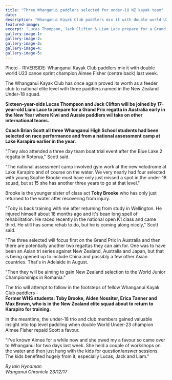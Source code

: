 ```yaml
---
title: "Three Whanganui paddlers selected for under-18 NZ kayak team"
date: 
description: "Whanganui Kayak Club paddlers mix it with double world U23 canoe sprint champion Aimee Fisher (centre back) last week..."
featured-image: 
excerpt: "Lucas Thompson, Jack Clifton & Liam Lace prepare for a Grand Prix regatta in Australia early in the New Year."
gallery-image-1: 
gallery-image-2: 
gallery-image-3: 
gallery-image-4: 
gallery-image-5: 
---
```


<p><span>Photo - RIVERSIDE: Whanganui Kayak Club paddlers mix it with double world U23 canoe sprint champion Aimee Fisher (centre back) last week.</span></p>
<p class="element element-paragraph">The Whanganui Kayak Club has once again proved its worth as a feeder club to national elite level with three paddlers named in the New Zealand Under-18 squad.</p>
<p class="element element-paragraph"><strong>Sixteen-year-olds Lucas Thompson and Jack Clifton will be joined by 17-year-old Liam Lace to prepare for a Grand Prix regatta in Australia early in the New Year where Kiwi and Aussie paddlers wil take on other international teams.</strong></p>
<p class="element element-paragraph"><strong>Coach Brian Scott all three Whanganui High School students had been selected on race performance and from a national assessment camp at Lake Karapiro earlier in the year.</strong></p>
<p class="element element-paragraph">"They also attended a three day team boat trial event after the Blue Lake 2 regatta in Rotorua," Scott said.</p>
<p class="element element-paragraph">"The national assessment camp involved gym work at the new velodrome at Lake Karapiro and of course on the water. We very nearly had four selected with young Sophie Brooke must have only just missed a spot in the under-18 squad, but at 15 she has another three years to go at that level."</p>
<p class="element element-paragraph">Brooke is the younger sister of class act <strong>Toby Brooke</strong> who has only just returned to the water after recovering from injury.</p>
<p class="element element-paragraph">"Toby is back training with me after returning from study in Wellington. He injured himself about 18 months ago and it's bean long spell of rehabilitation. He raced recently in the national open K1 class and came third. He still has some rehab to do, but he is coming along nicely," Scott said.</p>
<p class="element element-paragraph">"The three selected will focus first on the Grand Prix in Australia and then there are potentially another two regattas they can aim for. One was to have been an Asian tri series against New Zealand, Australia and Japan, but that is being opened up to include China and possibly a few other Asian countries. That's in Adelaide in August.</p>
<p class="element element-paragraph">"Then they will be aiming to gain New Zealand selection to the World Junior Championships in Romania."</p>
<p class="element element-paragraph">The trio will attempt to follow in the footsteps of fellow Whanganui Kayak Club paddlers -&nbsp;<br /><strong>Former WHS students: Toby Brooke, Aiden Nossiter, Erica Tanner and Max Brown, who is in the New Zealand elite squad about to return to Karapiro for training.</strong></p>
<p class="element element-paragraph">In the meantime, the under-18 trio and club members gained valuable insight into top level paddling when double World Under-23 champion Aimee Fisher repaid Scott a favour.</p>
<p class="element element-paragraph">"I've known Aimee for a while now and she owed my a favour so came over to Whanganui for two days last week. She held a couple of workshops on the water and then just hung with the kids for question/answer sessions. The kids benefited hugely from it, especially Lucas, Jack and Liam."</p>
<p class="element element-paragraph"><em>By Iain Hyndman</em><br /><em>Wanganui Chronicle 23/12/17</em></p>

